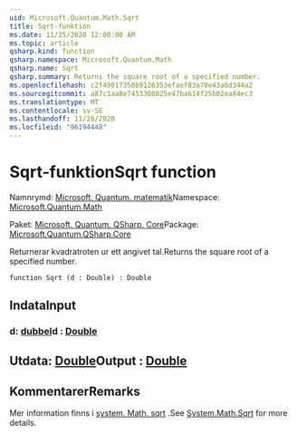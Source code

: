 ```yaml
---
uid: Microsoft.Quantum.Math.Sqrt
title: Sqrt-funktion
ms.date: 11/25/2020 12:00:00 AM
ms.topic: article
qsharp.kind: function
qsharp.namespace: Microsoft.Quantum.Math
qsharp.name: Sqrt
qsharp.summary: Returns the square root of a specified number.
ms.openlocfilehash: c2f49017350b9126353efaef83a70e43a6d344a2
ms.sourcegitcommit: a87c1aa8e7453360025e47ba614f25b02ea84ec3
ms.translationtype: MT
ms.contentlocale: sv-SE
ms.lasthandoff: 11/26/2020
ms.locfileid: "96194448"
---
```

# <a name="sqrt-function"></a><span data-ttu-id="19d40-102">Sqrt-funktion</span><span class="sxs-lookup"><span data-stu-id="19d40-102">Sqrt function</span></span>

<span data-ttu-id="19d40-103">Namnrymd: [Microsoft. Quantum. matematik](xref:Microsoft.Quantum.Math)</span><span class="sxs-lookup"><span data-stu-id="19d40-103">Namespace: [Microsoft.Quantum.Math](xref:Microsoft.Quantum.Math)</span></span>

<span data-ttu-id="19d40-104">Paket: [Microsoft. Quantum. QSharp. Core](https://nuget.org/packages/Microsoft.Quantum.QSharp.Core)</span><span class="sxs-lookup"><span data-stu-id="19d40-104">Package: [Microsoft.Quantum.QSharp.Core](https://nuget.org/packages/Microsoft.Quantum.QSharp.Core)</span></span>


<span data-ttu-id="19d40-105">Returnerar kvadratroten ur ett angivet tal.</span><span class="sxs-lookup"><span data-stu-id="19d40-105">Returns the square root of a specified number.</span></span>

```qsharp
function Sqrt (d : Double) : Double
```


## <a name="input"></a><span data-ttu-id="19d40-106">Indata</span><span class="sxs-lookup"><span data-stu-id="19d40-106">Input</span></span>

### <a name="d--double"></a><span data-ttu-id="19d40-107">d: [dubbel](xref:microsoft.quantum.lang-ref.double)</span><span class="sxs-lookup"><span data-stu-id="19d40-107">d : [Double](xref:microsoft.quantum.lang-ref.double)</span></span>





## <a name="output--double"></a><span data-ttu-id="19d40-108">Utdata: [Double](xref:microsoft.quantum.lang-ref.double)</span><span class="sxs-lookup"><span data-stu-id="19d40-108">Output : [Double](xref:microsoft.quantum.lang-ref.double)</span></span>



## <a name="remarks"></a><span data-ttu-id="19d40-109">Kommentarer</span><span class="sxs-lookup"><span data-stu-id="19d40-109">Remarks</span></span>

<span data-ttu-id="19d40-110">Mer information finns i [system. Math. sqrt](https://docs.microsoft.com/dotnet/api/system.math.sqrt) .</span><span class="sxs-lookup"><span data-stu-id="19d40-110">See [System.Math.Sqrt](https://docs.microsoft.com/dotnet/api/system.math.sqrt) for more details.</span></span>